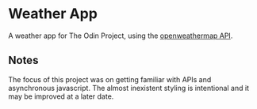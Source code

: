 # Weather App

A weather app for The Odin Project, using the [openweathermap API](https://openweathermap.org/api).

## Notes

The focus of this project was on getting familiar with APIs and asynchronous
javascript. The almost inexistent styling is intentional and it may be improved
at a later date.
